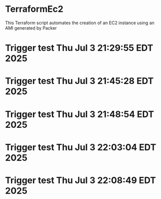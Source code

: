 # TerraformEc2
This Terraform script automates the creation of an EC2 instance using an AMI  generated by Packer


# Trigger test Thu Jul  3 21:29:55 EDT 2025
# Trigger test Thu Jul  3 21:45:28 EDT 2025
# Trigger test Thu Jul  3 21:48:54 EDT 2025
# Trigger test Thu Jul  3 22:03:04 EDT 2025
# Trigger test Thu Jul  3 22:08:49 EDT 2025
